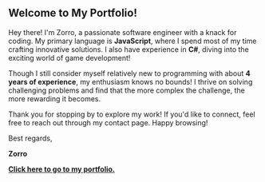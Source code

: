 <h2>Welcome to My Portfolio!</h2>

<p>Hey there! I'm Zorro, a passionate software engineer with a knack for coding. My primary language is <strong>JavaScript</strong>, where I spend most of my time crafting innovative solutions. I also have experience in <strong>C#</strong>, diving into the exciting world of game development!</p>

<p>Though I still consider myself relatively new to programming with about <strong>4 years of experience</strong>, my enthusiasm knows no bounds! I thrive on solving challenging problems and find that the more complex the challenge, the more rewarding it becomes.</p>

<p>Thank you for stopping by to explore my work! If you'd like to connect, feel free to reach out through my contact page. Happy browsing!</p>

<p>Best regards,</p>

<p><strong>Zorro</strong></p>

<a href="https://zorrodb.github.io/portfolio/index.html"><strong>Click here to go to my portfolio.</strong></a>
